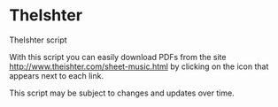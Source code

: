 # TheIshter
TheIshter script

With this script you can easily download PDFs from the site http://www.theishter.com/sheet-music.html by clicking on the icon that appears next to each link.

This script may be subject to changes and updates over time.
